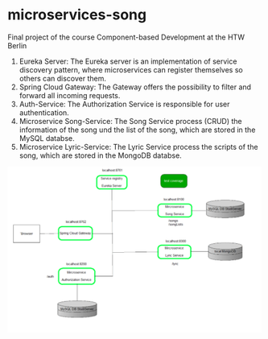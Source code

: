 # microservices-song
Final project of the course Component-based Development at the HTW Berlin

1. Eureka Server: The Eureka server is an implementation of service discovery pattern, where microservices can register themselves so others can discover them.
2. Spring Cloud Gateway: The Gateway offers the possibility to filter and forward all incoming requests.
3. Auth-Service: The Authorization Service is responsible for user authentication.
4. Microservice Song-Service: The Song Service process (CRUD) the information of the song und the list of the song, which are stored in the MySQL databse.
5. Microservice Lyric-Service: The Lyric Service process the scripts of the song, which are stored in the MongoDB databse.

<img src="model.png" width="700">
